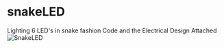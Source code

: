 # snakeLED
Lighting 6 LED's in snake fashion
Code and the Electrical Design Attached
![SnakeLED](https://github.com/user-attachments/assets/993ca504-1b2d-4f7f-80ed-71b1c5c5f7e3)
